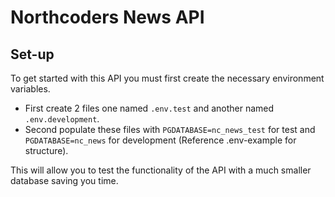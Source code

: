# Northcoders News API

## Set-up

To get started with this API you must first create the necessary environment variables.

- First create 2 files one named `.env.test` and another named `.env.development`.
- Second populate these files with `PGDATABASE=nc_news_test` for test and `PGDATABASE=nc_news` for development (Reference .env-example for structure).

This will allow you to test the functionality of the API with a much smaller database saving you time.
